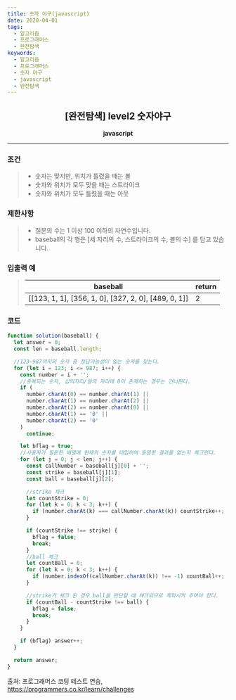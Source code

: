 ```yaml
---
title: 숫자 야구(javascript)
date: 2020-04-01
tags:
  - 알고리즘
  - 프로그래머스
  - 완전탐색
keywords:
  - 알고리즘
  - 프로그래머스
  - 숫자 야구
  - javascript
  - 완전탐색
---
```


## <center>[완전탐색] level2 숫자야구</center>

**<center>javascript</center>**

---

### 조건

> - 숫자는 맞지만, 위치가 틀렸을 때는 볼
> - 숫자와 위치가 모두 맞을 때는 스트라이크
> - 숫자와 위치가 모두 틀렸을 때는 아웃

### 제한사항

> - 질문의 수는 1 이상 100 이하의 자연수입니다.
> - baseball의 각 행은 [세 자리의 수, 스트라이크의 수, 볼의 수] 를 담고 있습니다.

### 입출력 예

> | baseball                                             | return |
> | ---------------------------------------------------- | ------ |
> | [[123, 1, 1], [356, 1, 0], [327, 2, 0], [489, 0, 1]] | 2      |

### 코드

```javascript
function solution(baseball) {
  let answer = 0;
  const len = baseball.length;

  //123~987까지의 숫자 중 정답가능성이 있는 숫자를 찾는다.
  for (let i = 123; i <= 987; i++) {
    const number = i + '';
    //중복되는 숫자, 십의자리/일의 자리에 0이 존재하는 경우는 건너뛴다.
    if (
      number.charAt(0) == number.charAt(1) ||
      number.charAt(1) == number.charAt(2) ||
      number.charAt(2) == number.charAt(0) ||
      number.charAt(1) == '0' ||
      number.charAt(2) == '0'
    )
      continue;

    let bflag = true;
    //사용자가 질문한 배열에 현재의 숫자를 대입하여 동일한 결과를 얻는지 체크한다.
    for (let j = 0; j < len; j++) {
      const callNumber = baseball[j][0] + '';
      const strike = baseball[j][1];
      const ball = baseball[j][2];

      //strike 체크
      let countStrike = 0;
      for (let k = 0; k < 3; k++) {
        if (number.charAt(k) === callNumber.charAt(k)) countStrike++;
      }

      if (countStrike !== strike) {
        bflag = false;
        break;
      }
      //ball 체크
      let countBall = 0;
      for (let k = 0; k < 3; k++) {
        if (number.indexOf(callNumber.charAt(k)) !== -1) countBall++;
      }

      //strike가 체크 된 경우 ball을 판단할 때 체크되므로 제외시켜 주어야 한다.
      if (countBall - countStrike !== ball) {
        bflag = false;
        break;
      }
    }

    if (bflag) answer++;
  }

  return answer;
}
```

출처: 프로그래머스 코딩 테스트 연습, https://programmers.co.kr/learn/challenges
